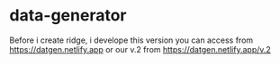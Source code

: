 # data-generator

Before i create ridge, i develope this version you can access from https://datgen.netlify.app or our v.2 from https://datgen.netlify.app/v.2 
